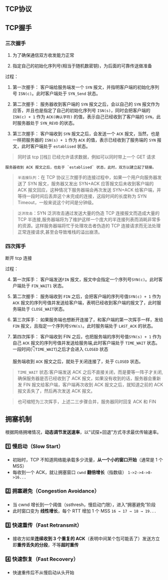 ## TCP协议
## TCP握手
### 三次握手
1. 为了确保通信双方收发能力正常

2. 指定自己的初始化序列号(相当于随机数密钥)，为后面的可靠传送做准备

过程：

1. 第一次握手：
	客户端给服务端发一个 `SYN` 报文，并指明客户端的初始化序列号 `ISN(c)`。此时客户端处于 `SYN_Send` 状态。

2. 第二次握手：
	服务器收到客户端的 `SYN` 报文之后，会以自己的 `SYN` 报文作为应答，并且也是指定了自己的初始化序列号 `ISN(s)`，同时会把客户端的 `ISN(c) + 1` 作为 `ACK(确认字符)` 的值，表示自己已经收到了客户端的 `SYN`，此时服务器处于 `SYN_REVD` 的状态。

3. 第三次握手：
	客户端收到 `SYN` 报文之后，会发送一个 `ACK` 报文，当然，也是一样把服务器的 `ISN(s) + 1` 作为 `ACK` 的值，表示已经收到了服务端的 `SYN` 报文，此时客户端处于 `establised` 状态。

> 同时该 tcp [[栈]] 已经允许请求数据，例如可以同时带上一个 GET 请求

	服务器收到 ACK 报文之后，也处于 `establised` 状态，此时，双方以建立起了链接。

> `半连接队列`：在 TCP 协议三次握手的连接过程中，如果一个用户向服务器发送了 SYN 报文，服务器又发出 SYN+ACK 应答报文后未收到客户端的 ACK 报文回应，这种情况下服务器端会再次发送 SYN+ACK 给客户端，并等待一段时间后丢弃这个未完成的连接，这段时间的长度称为 SYN Timeout，一般来说这个时间是分钟级。

> `泛洪攻击`：SYN 泛洪攻击通过发送大量的伪造 TCP 连接报文而造成大量的 TCP 半连接,服务器端将为了维护这样一个庞大的半连接列表而消耗非常多的资源。这样服务器端将忙于处理攻击者伪造的 TCP 连接请求而无法处理正常连接请求,甚至会导致堆栈的溢出崩溃。

### 四次挥手
断开 tcp 连接

过程：

4. 第一次挥手：
	客户端发送`FIN` 报文，报文中会指定一个序列号`SYN(c)`。此时客户端处于 `FIN_WAIT1` 状态。

5. 第二次握手：
	服务端收到 `FIN` 之后，会把客户端的序列号值`SYN(c) + 1` 作为 `ACK` 报文的序列号值并发送给客户端，表明已经收到客户端的报文了，此时服务端处于 `CLOSE_WAIT`状态。

6. 第三次挥手：
	如果服务端也想断开连接了，和客户端的第一次挥手一样，发给 `FIN` 报文，且指定一个序列号`SYN(s)`。此时服务端处于 `LAST_ACK` 的状态。

7. 第四次挥手：
	客户端收到 FIN 之后，也把服务端的序列号值`SYN(s) + 1` 作为自己 `ACK` 报文的序列号值并发送给服务端,此时客户端处于 `TIME_WAIT` 状态。一段时间(👇`TIME_WAIT`)之后才会进入 `CLOSED` 状态

	服务端收到 `ACK` 报文之后，就处于关闭连接了，处于 `CLOSED` 状态。


> `TIME_WAIT` 状态:客户端发送 ACK 之后不直接关闭，而是要等一阵子才关闭,确保服务器是否已经收到了 ACK 报文，如果没有收到的话，服务器会重新发 FIN 报文给客户端，客户端再次收到 ACK 报文之后，就知道之前的 ACK 报文丢失了，然后再次发送 ACK 报文。

> 也可缩短为三次挥手，上述二三步骤合并，服务器同时回复 ACK 和 FIN

## 拥塞机制
根据网络拥堵情况，**动态调节发送速率**，以“试探+回退”方式寻求最优传输速率。
### **1️⃣ 慢启动（Slow Start）**
- 初始时，TCP 不知道网络能承载多少流量，**从一个小的窗口开始**（通常是 1 个 MSS）
- 每收到一个 ACK，就让拥塞窗口 `cwnd` **翻倍增长**（指数级）
	`1->2->4->8->16...`
### **2️⃣ 拥塞避免（Congestion Avoidance）**
- 当 cwnd 增长到一个阈值（ssthresh，慢启动门限），进入“拥塞避免”阶段
- 此时窗口变为 **线性增长**，每个 RTT 增加 1 个 MSS
	`16 → 17 → 18 → 19...`
### **3️⃣ 快速重传（Fast Retransmit）**
- 接收方如果**连续收到 3 个重复的 ACK**（表明中间某个包可能丢了）发送方立即**重传丢失的分段**，不等**超时重传**
### **4️⃣ 快速恢复（Fast Recovery）**
- 快速重传后不从慢启动从头开始
